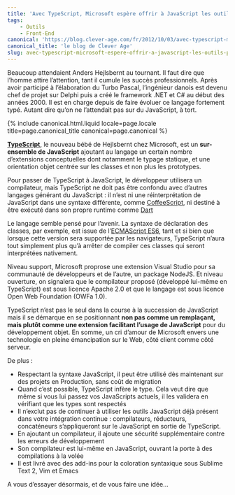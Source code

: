 ```yaml
---
title: 'Avec TypeScript, Microsoft espère offrir à JavaScript les outils pour se développer'
tags:
    - Outils
    - Front-End
canonical: 'https://blog.clever-age.com/fr/2012/10/03/avec-typescript-microsoft-espere-offrir-a-javascript-les-outils-pour-se-developper/'
canonical_title: 'le blog de Clever Age'
slug: avec-typescript-microsoft-espere-offrir-a-javascript-les-outils-pour-se-developper
---
```


Beaucoup attendaient Anders Hejlsbernt au tournant. Il faut dire que l’homme attire l’attention, tant il cumule les succès professionnels. Après avoir participé à l’élaboration du Turbo Pascal, l’ingénieur danois est devenu chef de projet sur Delphi puis a créé le framework .NET et C# au début des années 2000\. Il est en charge depuis de faire évoluer ce langage fortement typé. Autant dire qu’on ne l’attendait pas sur du JavaScript, à tort.

<!-- more -->

{% include canonical.html.liquid
    locale=page.locale
    title=page.canonical_title
    canonical=page.canonical
%}

[**TypeScript**](http://www.typescriptlang.org/), le nouveau bébé de Hejlsbernt chez Microsoft, est un **sur-ensemble de JavaScript** ajoutant au langage un certain nombre d’extensions conceptuelles dont notamment le typage statique, et une orientation objet centrée sur les classes et non plus les prototypes.

Pour passer de TypeScript à JavaScript, le développeur utilisera un compilateur, mais TypeScript ne doit pas être confondu avec d’autres langages générant du JavaScript : il n’est ni une réinterprétation de JavaScript dans une syntaxe différente, comme [CoffeeScript](http://coffeescript.org), ni destiné à être exécuté dans son propre runtime comme [Dart](https://www.dartlang.org)

Le langage semble pensé pour l’avenir. La syntaxe de déclaration des classes, par exemple, est issue de l’[ECMAScript ES6](http://wiki.ecmascript.org/doku.php?id=harmony:specification_drafts), tant et si bien que lorsque cette version sera supportée par les navigateurs, TypeScript n’aura tout simplement plus qu’à arrêter de compiler ces classes qui seront interprétées nativement.

Niveau support, Microsoft proprose une extension Visual Studio pour sa communauté de développeurs et de l’autre, un package NodeJS. Et niveau ouverture, on signalera que le compilateur proposé (développé lui-même en TypeScript) est sous licence Apache 2.0 et que le langage est sous licence Open Web Foundation (OWFa 1.0).

TypeScript n’est pas le seul dans la course à la succession de JavaScript mais il se démarque en se positionnant **non pas comme un remplaçant, mais plutôt comme une extension facilitant l’usage de JavaScript** pour du développement objet. En somme, un cri d’amour de Microsoft envers une technologie en pleine émancipation sur le Web, côté client comme côté serveur.

De plus :

- Respectant la syntaxe JavaScript, il peut être utilisé dès maintenant sur des projets en Production, sans coût de migration
- Quand c’est possible, TypeScript infère le type. Cela veut dire que même si vous lui passez vos JavaScripts actuels, il les validera en vérifiant que les types sont respectés
- Il n’exclut pas de continuer à utiliser les outils JavaScript déjà présent dans votre intégration continue : compilateurs, réducteurs, concaténeurs s’appliqueront sur le JavaScript en sortie de TypeScript.
- En ajoutant un compilateur, il ajoute une sécurité supplémentaire contre les erreurs de développement
- Son compilateur est lui-même en JavaScript, ouvrant la porte à des compilations à la volée
- Il est livré avec des add-ins pour la coloration syntaxique sous Sublime Text 2, Vim et Emacs

A vous d’essayer désormais, et de vous faire une idée…
